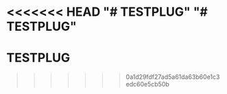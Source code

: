 <<<<<<< HEAD
"# TESTPLUG" 
"# TESTPLUG" 
=======
# TESTPLUG
>>>>>>> 0a1d29fdf27ad5a61da63b60e1c3edc60e5cb50b
